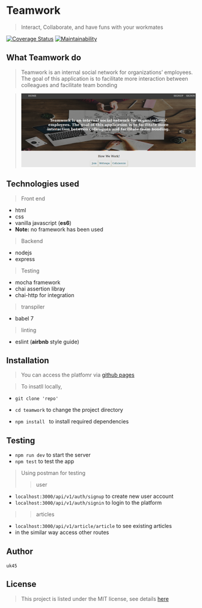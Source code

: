 # Teamwork
> Interact, Collaborate, and have funs with your workmates

[![Coverage Status](https://coveralls.io/repos/github/itsUk45/teamwork/badge.svg?branch=develop)](https://coveralls.io/github/itsUk45/teamwork?branch=develop)
[![Maintainability](https://api.codeclimate.com/v1/badges/e2d6a8fb6e75de1a5da0/maintainability)](https://codeclimate.com/github/itsUk45/teamwork/maintainability)

## What  Teamwork do
>Teamwork is an​ internal social network for organizations’ employees. The goal of this application is to facilitate more interaction between colleagues and facilitate team bonding

>![team work](./UI/images/teamwork.png)

## Technologies used
>Front end
- html
- css
- vanilla javascript (__es6__)
- __Note:__ no framework has been used

>Backend
- nodejs
- express 
>Testing
- mocha framework
- chai assertion libray
- chai-http for integration
>transpiler
- babel 7
>linting
- eslint (__airbnb__ style guide)


## Installation
>You can access the platfomr via [github pages](https://itsuk45.github.io/teamwork/UI/html/)

>To insatll locally,

 
- `git clone 'repo'` 

- `cd teamwork` to change the project directory
- `npm install ` to install required dependencies


## Testing
- `npm run dev` to start the server
- `npm test` to test the app
>Using postman for testing
>>user
- `localhost:3000/api/v1/auth/signup` to create new user account
- `localhost:3000/api/v1/auth/signin` to login to the platform
>>articles
- `localhost:3000/api/v1/article/article` to see existing articles
- in the similar way access other routes

## Author
    uk45

## License
>This project is listed under the MIT license, see details [here](#)

